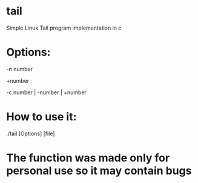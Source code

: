 # tail
Simple Linux Tail program implementation in c

# Options:
-n number

+number

-c number | -number | +number

# How to use it:
./tail [Options] [file]

# The function was made only for personal use so it may contain bugs
